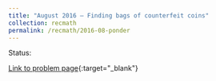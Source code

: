 ```yaml
---
title: "August 2016 – Finding bags of counterfeit coins"
collection: recmath
permalink: /recmath/2016-08-ponder
---
```

Status:

[Link to problem page](https://research.ibm.com/haifa/ponderthis/challenges/August2016.html){:target="_blank"}
